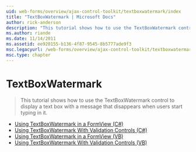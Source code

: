 ```yaml
---
uid: web-forms/overview/ajax-control-toolkit/textboxwatermark/index
title: "TextBoxWatermark | Microsoft Docs"
author: rick-anderson
description: "This tutorial shows how to use the TextBoxWatermark control to display a text box with a message that disappears when users start typing in it."
ms.author: riande
ms.date: 11/14/2011
ms.assetid: ee920155-b136-4f87-9545-8b5777ade9f3
msc.legacyurl: /web-forms/overview/ajax-control-toolkit/textboxwatermark
msc.type: chapter
---
```

# TextBoxWatermark

> This tutorial shows how to use the TextBoxWatermark control to display a text box with a message that disappears when users start typing in it.

- [Using TextBoxWatermark in a FormView (C#)](using-textboxwatermark-in-a-formview-cs.md)
- [Using TextBoxWatermark With Validation Controls (C#)](using-textboxwatermark-with-validation-controls-cs.md)
- [Using TextBoxWatermark in a FormView (VB)](using-textboxwatermark-in-a-formview-vb.md)
- [Using TextBoxWatermark With Validation Controls (VB)](using-textboxwatermark-with-validation-controls-vb.md)
